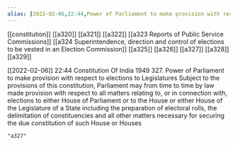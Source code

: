 ```yaml
---
alias: [2022-02-06,22:44,Power of Parliament to make provision with respect to elections to Legislatures Subject to the provisions of this constitution]
---
```

[[constitution]] [[a320]] [[a321]] [[a322]] [[a323 Reports of Public Service Commissions]] [[a324 Superintendence, direction and control of elections to be vested in an Election Commission]] [[a325]] [[a326]] [[a327]] [[a328]] [[a329]]

[[2022-02-06]] 22:44
Constitution Of India 1949
327. Power of Parliament to make provision with respect to elections to Legislatures Subject to the provisions of this constitution, Parliament may from time to time by law made provision with respect to all matters relating to, or in connection with, elections to either House of Parliament or to the House or either House of the Legislature of a State including the preparation of electoral rolls, the delimitation of constituencies and all other matters necessary for securing the due constitution of such House or Houses
```query
"a327"
```